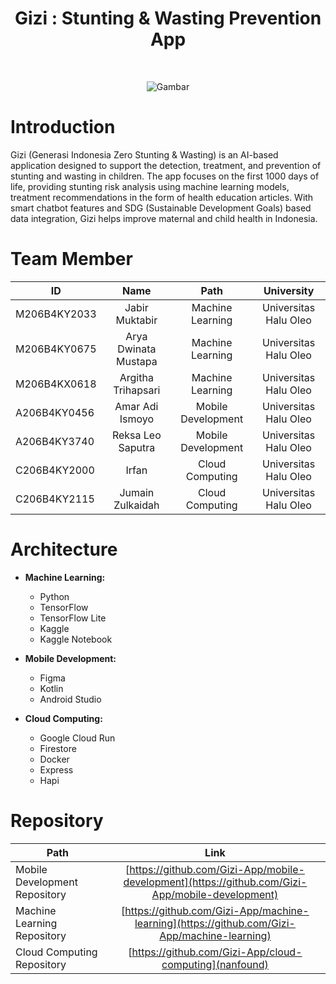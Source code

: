 <h1 align="center"> Gizi : Stunting & Wasting Prevention App </h1> <br>
<p align="center">
  <a>
    <img alt="Gambar" title="Gambar" src="gambar">
  </a>
</p>

# Introduction

Gizi (Generasi Indonesia Zero Stunting & Wasting) is an AI-based application designed to support the detection, treatment, and prevention of stunting and wasting in children. The app focuses on the first 1000 days of life, providing stunting risk analysis using machine learning models, treatment recommendations in the form of health education articles. With smart chatbot features and SDG (Sustainable Development Goals) based data integration, Gizi helps improve maternal and child health in Indonesia.

# Team Member

| ID | Name | Path | University |
| ----------- | :---------: | :----------: | :----------: |
| M206B4KY2033 | Jabir Muktabir | Machine Learning | Universitas Halu Oleo |
| M206B4KY0675 | Arya Dwinata Mustapa | Machine Learning | Universitas Halu Oleo |
| M206B4KX0618 | Argitha Trihapsari | Machine Learning | Universitas Halu Oleo |
| A206B4KY0456 | Amar Adi Ismoyo | Mobile Development | Universitas Halu Oleo |
| A206B4KY3740 | Reksa Leo Saputra | Mobile Development | Universitas Halu Oleo |
| C206B4KY2000 | Irfan | Cloud Computing | Universitas Halu Oleo |
| C206B4KY2115 | Jumain Zulkaidah | Cloud Computing | Universitas Halu Oleo |

# Architecture

- **Machine Learning:**
  - Python
  - TensorFlow
  - TensorFlow Lite
  - Kaggle
  - Kaggle Notebook

- **Mobile Development:**
  - Figma
  - Kotlin
  - Android Studio

- **Cloud Computing:**
  - Google Cloud Run
  - Firestore
  - Docker
  - Express
  - Hapi
 
# Repository

| Path | Link |
| ----------- | :---------: |
| Mobile Development Repository | [https://github.com/Gizi-App/mobile-development](https://github.com/Gizi-App/mobile-development) |
| Machine Learning Repository | [https://github.com/Gizi-App/machine-learning](https://github.com/Gizi-App/machine-learning) |
| Cloud Computing Repository | [https://github.com/Gizi-App/cloud-computing](nanfound) |
